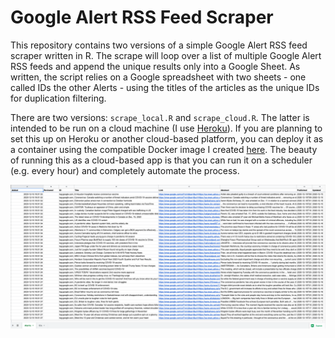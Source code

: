 # Google Alert RSS Feed Scraper

This repository contains two versions of a simple Google Alert RSS feed scraper written in R. The scrape will loop over a list of multiple Google Alert RSS feeds and append the unique results only into a Google Sheet. As written, the script relies on a Google spreadsheet with two sheets - one called IDs the other Alerts - using the titles of the articles as the unique IDs for duplication filtering. 

There are two versions: ```scrape_local.R``` and ```scrape_cloud.R```. The latter is intended to be run on a cloud machine (I use [Heroku](https://www.heroku.com/)). If you are planning to set this up on Heroku or another cloud-based platform, you can deploy it as a container using the compatible Docker image I created [here](https://github.com/alexlusco/docker-r-scrape-tools). The beauty of running this as a cloud-based app is that you can run it on a scheduler (e.g. every hour) and completely automate the process.

![](https://github.com/alexlusco/rss-feed-scraper/blob/main/results_image.png)

